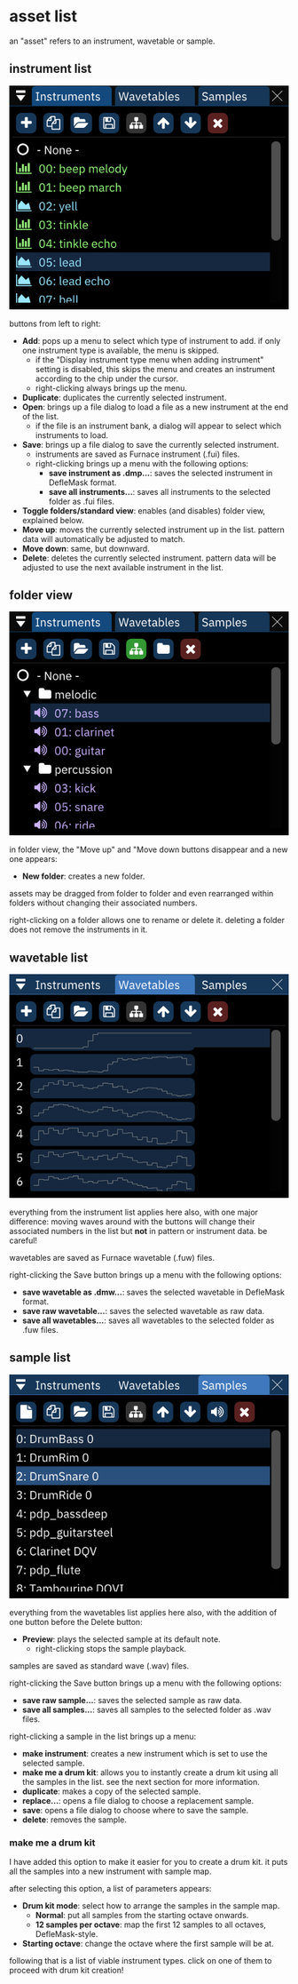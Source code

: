 # asset list

an "asset" refers to an instrument, wavetable or sample.

## instrument list

![instruments window](instruments.png)

buttons from left to right:

- **Add**: pops up a menu to select which type of instrument to add. if only one instrument type is available, the menu is skipped.
  - if the "Display instrument type menu when adding instrument" setting is disabled, this skips the menu and creates an instrument according to the chip under the cursor.
  - right-clicking always brings up the menu.
- **Duplicate**: duplicates the currently selected instrument.
- **Open**: brings up a file dialog to load a file as a new instrument at the end of the list.
  - if the file is an instrument bank, a dialog will appear to select which instruments to load.
- **Save**: brings up a file dialog to save the currently selected instrument.
  - instruments are saved as Furnace instrument (.fui) files.
  - right-clicking brings up a menu with the following options:
    - **save instrument as .dmp...**: saves the selected instrument in DefleMask format.
    - **save all instruments...**: saves all instruments to the selected folder as .fui files.
- **Toggle folders/standard view**: enables (and disables) folder view, explained below.
- **Move up**: moves the currently selected instrument up in the list. pattern data will automatically be adjusted to match.
- **Move down**: same, but downward.
- **Delete**: deletes the currently selected instrument. pattern data will be adjusted to use the next available instrument in the list.

## folder view

![instruments window in folder view](instruments-folder.png)

in folder view, the "Move up" and "Move down buttons disappear and a new one appears:
- **New folder**: creates a new folder.

assets may be dragged from folder to folder and even rearranged within folders without changing their associated numbers.

right-clicking on a folder allows one to rename or delete it. deleting a folder does not remove the instruments in it.

## wavetable list

![wavetables window](wavetables.png)

everything from the instrument list applies here also, with one major difference: moving waves around with the buttons will change their associated numbers in the list but **not** in pattern or instrument data. be careful!

wavetables are saved as Furnace wavetable (.fuw) files. 

right-clicking the Save button brings up a menu with the following options:
- **save wavetable as .dmw...**: saves the selected wavetable in DefleMask format.
- **save raw wavetable...**: saves the selected wavetable as raw data.
- **save all wavetables...**: saves all wavetables to the selected folder as .fuw files.

## sample list

![samples window](samples.png)

everything from the wavetables list applies here also, with the addition of one button before the Delete button:
- **Preview**: plays the selected sample at its default note.
  - right-clicking stops the sample playback.

samples are saved as standard wave (.wav) files.

right-clicking the Save button brings up a menu with the following options:
- **save raw sample...**: saves the selected sample as raw data.
- **save all samples...**: saves all samples to the selected folder as .wav files.

right-clicking a sample in the list brings up a menu:
- **make instrument**: creates a new instrument which is set to use the selected sample.
- **make me a drum kit**: allows you to instantly create a drum kit using all the samples in the list. see the next section for more information.
- **duplicate**: makes a copy of the selected sample.
- **replace...**: opens a file dialog to choose a replacement sample.
- **save**: opens a file dialog to choose where to save the sample.
- **delete**: removes the sample.

### make me a drum kit

I have added this option to make it easier for you to create a drum kit.
it puts all the samples into a new instrument with sample map.

after selecting this option, a list of parameters appears:

- **Drum kit mode**: select how to arrange the samples in the sample map.
  - **Normal**: put all samples from the starting octave onwards.
  - **12 samples per octave**: map the first 12 samples to all octaves, DefleMask-style.
- **Starting octave**: change the octave where the first sample will be at.

following that is a list of viable instrument types. click on one of them to proceed with drum kit creation!
